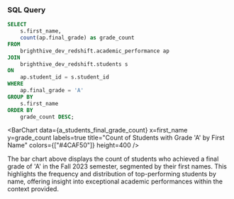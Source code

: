 ### SQL Query
```sql a_students_final_grade_count
SELECT 
    s.first_name, 
    count(ap.final_grade) as grade_count
FROM 
    brighthive_dev_redshift.academic_performance ap
JOIN 
    brighthive_dev_redshift.students s 
ON 
    ap.student_id = s.student_id
WHERE
    ap.final_grade = 'A'
GROUP BY 
    s.first_name
ORDER BY
    grade_count DESC;
```

<BarChart
    data={a_students_final_grade_count}
    x=first_name
    y=grade_count
    labels=true
    title="Count of Students with Grade 'A' by First Name"
    colors={["#4CAF50"]}
    height=400
/>

The bar chart above displays the count of students who achieved a final grade of 'A' in the Fall 2023 semester, segmented by their first names. This highlights the frequency and distribution of top-performing students by name, offering insight into exceptional academic performances within the context provided.